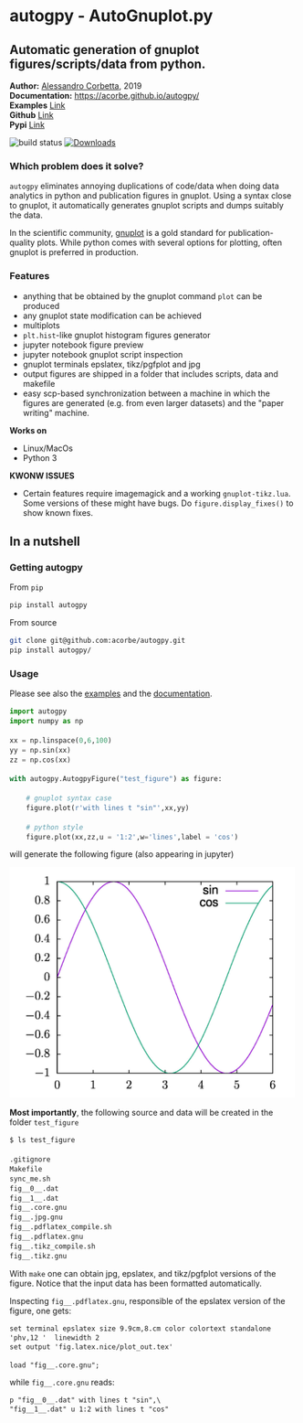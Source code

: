<h1>autogpy - AutoGnuplot.py</h1>

<h2>Automatic generation of gnuplot figures/scripts/data from python.</h2>


**Author:** [Alessandro Corbetta](http://corbetta.phys.tue.nl/), 2019  
**Documentation:** https://acorbe.github.io/autogpy/  
**Examples** [Link](https://github.com/acorbe/autogpy/tree/master/examples)  
**Github** [Link](https://github.com/acorbe/autogpy)  
**Pypi** [Link](https://pypi.org/project/autogpy/)  



![build status](https://travis-ci.org/acorbe/autogpy.svg?branch=master) [![Downloads](https://pepy.tech/badge/autogpy)](https://pepy.tech/project/autogpy)


### Which problem does it solve?

`autogpy` eliminates annoying duplications of code/data when doing data analytics in python and publication figures in gnuplot. Using a syntax close to gnuplot, it automatically generates gnuplot scripts and dumps suitably the data.  

In the scientific community, [gnuplot](http://www.gnuplot.info/) is a gold standard for publication-quality plots. While python comes with several options for plotting, often gnuplot is preferred in production.


### Features
+ anything that be obtained by the gnuplot command `plot` can be produced
+ any gnuplot state modification can be achieved
+ multiplots
+ `plt.hist`-like gnuplot histogram figures generator
+ jupyter notebook figure preview
+ jupyter notebook gnuplot script inspection
+ gnuplot terminals epslatex, tikz/pgfplot and jpg
+ output figures are shipped in a folder that includes scripts, data and makefile
+ easy scp-based synchronization between a machine in which the figures are generated (e.g. from even larger datasets) and the "paper writing" machine.

**Works on**
+ Linux/MacOs
+ Python 3

**KWONW ISSUES**
+ Certain features require imagemagick and a working `gnuplot-tikz.lua`. Some versions of these might have bugs. Do `figure.display_fixes()` to show known fixes.



## In a nutshell

### Getting autogpy

From `pip`

```bash
pip install autogpy

```

From source

```bash
git clone git@github.com:acorbe/autogpy.git
pip install autogpy/
```

### Usage 

Please see also the [examples](https://github.com/acorbe/autogpy/tree/master/examples) and the [documentation](https://acorbe.github.io/autogpy/).

```python
import autogpy
import numpy as np

xx = np.linspace(0,6,100)
yy = np.sin(xx)
zz = np.cos(xx)

with autogpy.AutogpyFigure("test_figure") as figure: 

	# gnuplot syntax case
	figure.plot(r'with lines t "sin"',xx,yy)
	
	# python style
	figure.plot(xx,zz,u = '1:2',w='lines',label = 'cos')

```

will generate the following figure (also appearing in jupyter)

<img src="https://github.com/acorbe/autogpy/raw/master/example_fig.jpeg" alt="example figure" width="500px" >


**Most importantly**, the following source and data will be created in the folder `test_figure` 

```bash
$ ls test_figure

.gitignore
Makefile
sync_me.sh
fig__0__.dat
fig__1__.dat
fig__.core.gnu
fig__.jpg.gnu
fig__.pdflatex_compile.sh
fig__.pdflatex.gnu
fig__.tikz_compile.sh
fig__.tikz.gnu
```

With `make` one can obtain jpg, epslatex, and tikz/pgfplot versions of the figure.
Notice that the input data has been formatted automatically.

Inspecting `fig__.pdflatex.gnu`, responsible of the epslatex version of the figure, one gets:
```gnuplot
set terminal epslatex size 9.9cm,8.cm color colortext standalone      'phv,12 '  linewidth 2
set output 'fig.latex.nice/plot_out.tex'

load "fig__.core.gnu"; 
```
while `fig__.core.gnu` reads:
```gnuplot
p "fig__0__.dat" with lines t "sin",\
"fig__1__.dat" u 1:2 with lines t "cos"

```


